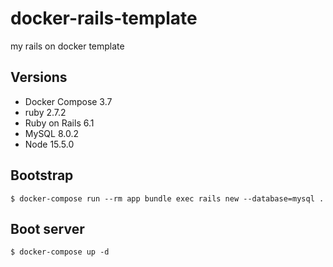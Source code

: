 # docker-rails-template

my rails on docker template

## Versions

- Docker Compose 3.7
- ruby 2.7.2
- Ruby on Rails 6.1
- MySQL 8.0.2
- Node 15.5.0

## Bootstrap

```shell
$ docker-compose run --rm app bundle exec rails new --database=mysql .
```

## Boot server

```shell
$ docker-compose up -d
```
